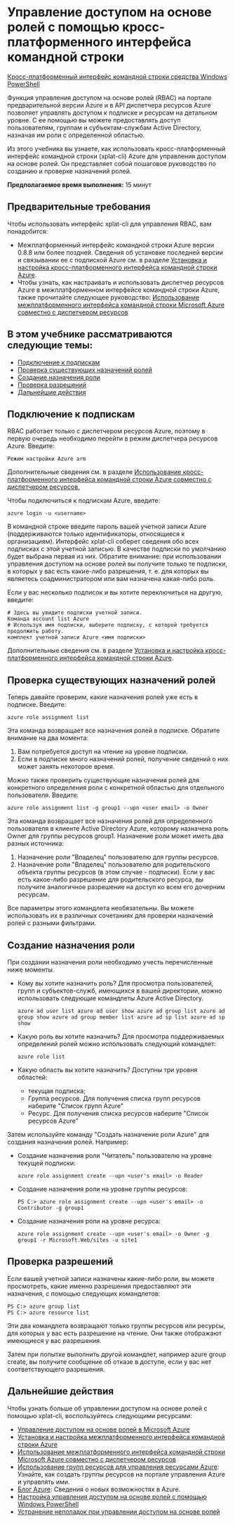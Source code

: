 <properties 
	pageTitle="Управление доступом на основе ролей с помощью межплатформенного интерфейса командной строки Azure" 
	description="Управление доступом на основе ролей с помощью межплатформенного интерфейса командной строки" 
	services="" 
	documentationCenter="" 
	authors="guangyang" 
	manager="terrylan" 
	editor="mollybos"/>

<tags 
	ms.service="multiple" 
	ms.workload="multiple" 
	ms.tgt_pltfrm="command-line-interface" 
	ms.devlang="na" 
	ms.topic="article" 
	ms.date="11/03/2014" 
	ms.author="guayan"/>

# Управление доступом на основе ролей с помощью кросс-платформенного интерфейса командной строки #

<div class="dev-center-tutorial-selector sublanding"><a href="/ru-ru/documentation/articles/powershell-rbac.md" title="Windows PowerShell" class="current">Кросс-платформенный интерфейс командной строки средства Windows PowerShell</a><a href="/ru-ru/documentation/articles/xplat-cli-rbac.md" title="Cross-Platform CLI"></a></div>

Функция управления доступом на основе ролей (RBAC) на портале предварительной версии Azure и в API диспетчера ресурсов Azure позволяет управлять доступом к подписке и ресурсам на детальном уровне. С ее помощью вы можете предоставлять доступ пользователям, группам и субъектам-службам Active Directory, назначая им роли с определенной областью.

Из этого учебника вы узнаете, как использовать кросс-платформенный интерфейс командной строки (xplat-cli) Azure для управления доступом на основе ролей. Он представляет собой пошаговое руководство по созданию и проверке назначений ролей.

**Предполагаемое время выполнения:** 15 минут

## Предварительные требования ##

Чтобы использовать интерфейс xplat-cli для управления RBAC, вам понадобится:

- Межплатформенный интерфейс командной строки Azure версии 0.8.8 или более поздней. Сведения об установке последней версии и связывании ее с подпиской Azure см. в разделе [Установка и настройка кросс-платформенного интерфейса командной строки Azure](http://azure.microsoft.com/documentation/articles/xplat-cli/).
- Чтобы узнать, как настраивать и использовать диспетчер ресурсов Azure в межплатформенном интерфейсе командной строки Azure, также прочитайте следующее руководство: [Использование межплатформенного интерфейса командной строки Microsoft Azure совместно с диспетчером ресурсов](http://azure.microsoft.com/documentation/articles/xplat-cli-azure-resource-manager/)

## В этом учебнике рассматриваются следующие темы: ##

* [Подключение к подпискам](#connect)
* [Проверка существующих назначений ролей](#check)
* [Создание назначения роли](#create)
* [Проверка разрешений](#verify)
* [Дальнейшие действия](#next)

## <a id="connect"></a>Подключение к подпискам ##

RBAC работает только с диспетчером ресурсов Azure, поэтому в первую очередь необходимо перейти в режим диспетчера ресурсов Azure. Введите:

    Режим настройки Azure arm

Дополнительные сведения см. в разделе [Использование кросс-платформенного интерфейса командной строки Azure совместно с диспетчером ресурсов.](http://azure.microsoft.com/documentation/articles/xplat-cli-azure-resource-manager/)

Чтобы подключиться к подпискам Azure, введите:

    azure login -u <username>

В командной строке введите пароль вашей учетной записи Azure (поддерживаются только идентификаторы, относящиеся к организациям). Интерфейс xplat-cli соберет сведения обо всех подписках с этой учетной записью. В качестве подписки по умолчанию будет выбрана первая из них. Обратите внимание: при использовании управления доступом на основе ролей вы получите только те подписки, в которых у вас есть какие-либо разрешения, т. е. для которых вы являетесь соадминистратором или вам назначена какая-либо роль. 

Если у вас несколько подписок и вы хотите переключиться на другую, введите:

    # Здесь вы увидите подписки учетной записи.
    Команда account list Azure
    # Используя имя подписки, выберите подписку, с которой требуется продолжить работу.
    комплект учетной записи Azure <имя подписки>

Дополнительные сведения см. в разделе [Установка и настройка кросс-платформенного интерфейса командной строки Azure](http://azure.microsoft.com/documentation/articles/xplat-cli/).

## <a id="check"></a>Проверка существующих назначений ролей ##

Теперь давайте проверим, какие назначения ролей уже есть в подписке. Введите:

    azure role assignment list

Эта команда возвращает все назначения ролей в подписке. Обратите внимание на два момента:

1. Вам потребуется доступ на чтение на уровне подписки.
2. Если в подписке много назначений ролей, получение сведений о них может занять некоторое время.

Можно также проверить существующие назначения ролей для конкретного определения роли с конкретной областью для отдельного пользователя. Введите:

    azure role assignment list -g group1 --upn <user email> -o Owner

Эта команда возвращает все назначения ролей для определенного пользователя в клиенте Active Directory Azure, которому назначена роль Owner для группы ресурсов group1. Назначение роли может иметь два разных источника:

1. Назначение роли "Владелец" пользователю для группы ресурсов.
2. Назначение роли "Владелец" пользователю для родительского объекта группы ресурсов (в этом случае - подписки). Если у вас есть какое-либо разрешение для родительского ресурса, вы получите аналогичное разрешение на доступ ко всем его дочерним ресурсам.

Все параметры этого командлета необязательны. Вы можете использовать их в различных сочетаниях для проверки назначений ролей с разными фильтрами.

## <a id="create"></a>Создание назначения роли ##

При создании назначения роли необходимо учесть перечисленные ниже моменты.

- Кому вы хотите назначить роль? Для просмотра пользователей, групп и субъектов-служб, имеющихся в вашей директории, можно использовать следующие командлеты Azure Active Directory.

    `azure ad user list
    azure ad user show
    azure ad group list
    azure ad group show
    azure ad group member list
    azure ad sp list
    azure ad sp show`

- Какую роль вы хотите назначить? Для просмотра поддерживаемых определений ролей можно использовать следующий командлет:

    `azure role list`

- Какую область вы хотите назначить? Доступны три уровня областей:

    - текущая подписка;
    - Группа ресурсов. Для получения списка групп ресурсов наберите "Список групп Azure"
    - Ресурс. Для получения списка ресурсов наберите "Список ресурсов Azure"

Затем используйте команду "Создать назначение роли Azure" для создания назначения ролей. Например: 

 - Создание назначения роли "Читатель" пользователю на уровне текущей подписки:

    `azure role assignment create --upn <user's email> -o Reader`

- Создание назначения роли на уровне группы ресурсов:

    `PS C:> azure role assignment create --upn <user's email> -o Contributor -g group1`

- Создание назначения роли на уровне ресурса:

    `azure role assignment create --upn <user's email> -o Owner -g group1 -r Microsoft.Web/sites -u site1`

## <a id="verify"></a>Проверка разрешений ##

Если вашей учетной записи назначены какие-либо роли, вы можете просмотреть, какие именно разрешения предоставляют эти назначения, с помощью следующих командлетов:

    PS C:> azure group list
    PS C:> azure resource list

Эти два командлета возвращают только группы ресурсов или ресурсы, для которых у вас есть разрешение на чтение. Они также отображают имеющиеся у вас разрешения.

Затем при попытке выполнить другой командлет, например azure group create, вы получите сообщение об отказе в доступе, если у вас нет соответствующего разрешения.

## <a id="next"></a>Дальнейшие действия ##

Чтобы узнать больше об управлении доступом на основе ролей с помощью xplat-cli, воспользуйтесь следующими ресурсами:

- [Управление доступом на основе ролей в Microsoft Azure](http://azure.microsoft.com/documentation/articles/role-based-access-control-configure/)
- [Установка и настройка межплатформенного интерфейса командной строки Azure](http://azure.microsoft.com/documentation/articles/xplat-cli/)
- [Использование межплатформенного интерфейса командной строки Microsoft Azure совместно с диспетчером ресурсов](http://azure.microsoft.com/documentation/articles/xplat-cli-azure-resource-manager/)
- [Использование групп ресурсов для управления ресурсами Azure](http://azure.microsoft.com/documentation/articles/azure-preview-portal-using-resource-groups): Узнайте, как создать группы ресурсов на портале управления Azure и управлять ими.
- [Блог Azure](http://blogs.msdn.com/windowsazure): Сведения о новых возможностях в Azure.
- [Настройка управления доступом на основе ролей с помощью Windows PowerShell](http://azure.microsoft.com/documentation/articles/role-based-access-control-powershell/)
- [Устранение неполадок при управлении доступом на основе ролей](http://azure.microsoft.com/documentation/articles/role-based-access-control-troubleshooting/)

<!--HONumber=46--> 
 